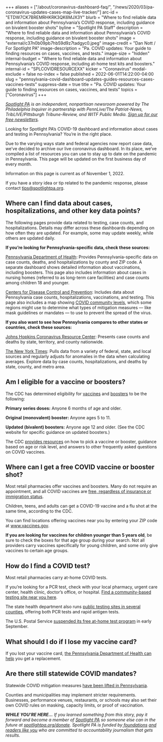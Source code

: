 +++
aliases = ["/about/coronavirus-dashboard-faq/", "/news/2020/03/pa-coronavirus-updates-cases-map-live-tracker/"]
arc-id = "ETDW7CK7BREMRHKRK3QK6MJX3Y"
blurb = "Where to find reliable data and information about Pennsylvania’s COVID response, including guidance on bivalent booster shots"
byline = "Spotlight PA Staff"
description = "Where to find reliable data and information about Pennsylvania’s COVID response, including guidance on bivalent booster shots"
image = "external/c37n0b09pb7hb59d9z7tadgyc0.jpeg"
image-credit = "Dan Nott / For Spotlight PA"
image-description = "Pa. COVID updates: Your guide to finding resources on cases, vaccines, and tests."
image-size = "hidden"
internal-budget = "Where to find reliable data and information about Pennsylvania’s COVID response, including at-home test kits and boosters."
internal-id = "SPLCOVIDRESOURCEXX"
kicker = "Coronavirus"
modal-exclude = false
no-index = false
published = 2022-06-01T14:22:00-04:00
slug = "pennsylvania-covid-dashboard-updates-guides-resources-cases-vaccines-tests"
suppress-date = true
title = "Pa. COVID updates: Your guide to finding resources on cases, vaccines, and tests"
topics = ["Coronavirus"]
+++

<a href="https://www.spotlightpa.org/"><i>Spotlight PA</i></a><i> is an independent, nonpartisan newsroom powered by The Philadelphia Inquirer in partnership with PennLive/The Patriot-News, TribLIVE/Pittsburgh Tribune-Review, and WITF Public Media. </i><a href="https://www.spotlightpa.org/newsletters"><i>Sign up for our free newsletters</i></a><i>.</i>

Looking for Spotlight PA’s COVID-19 dashboard and information about cases and testing in Pennsylvania? You’re in the right place.

Due to the varying ways state and federal agencies now report case data, we’ve decided to archive our live coronavirus dashboard. In its place, we’ve compiled a list of resources you can use to stay up to date on the pandemic in Pennsylvania. This page will be updated on the first business day of every month.

Information on this page is current as of November 1, 2022.

If you have a story idea or tip related to the pandemic response, please contact <a href="mailto:tips@spotlightpa.org">tips@spotlightpa.org</a>.

## Where can I find data about cases, hospitalizations, and other key data points?

The following pages provide data related to testing, case counts, and hospitalizations. Details may differ across these dashboards depending on how often they are updated. For example, some may update weekly, while others are updated daily.

<b>If you’re looking for Pennsylvania-specific data, check these sources:</b>

<a href="https://www.health.pa.gov/topics/disease/coronavirus/Pages/Cases.aspx">Pennsylvania Department of Health</a>: Provides Pennsylvania-specific data on case counts, deaths, and hospitalizations by county and ZIP code. A separate dashboard shows detailed information about vaccinations, including boosters. This page also includes information about cases in nursing homes (referred to as long-term care facilities) and case counts among children 18 and younger.

<a href="https://covid.cdc.gov/covid-data-tracker/#county-view?list_select_state=Pennsylvania&data-type=CommunityLevels">Centers for Disease Control and Prevention</a>: Includes data about Pennsylvania case counts, hospitalizations, vaccinations, and testing. This page also includes a map showing <a href="https://www.cdc.gov/coronavirus/2019-ncov/your-health/covid-by-county.html">COVID community levels</a>, which some regions might use to determine what types of mitigation measures — like mask guidelines or mandates — to use to prevent the spread of the virus.

<b>If you also want to see how Pennsylvania compares to other states or countries, check these sources:</b>

<a href="https://coronavirus.jhu.edu/us-map">Johns Hopkins Coronavirus Resource Center</a>: Presents case counts and deaths by state, territory, and county nationwide.

<a href="https://www.nytimes.com/interactive/2021/us/covid-cases.html">The New York Times</a>: Pulls data from a variety of federal, state, and local sources and regularly adjusts for anomalies in the data when calculating averages. Explore data by case counts, hospitalizations, and deaths by state, county, and metro area.

## Am I eligible for a vaccine or boosters?

The CDC has determined eligibility for <a href="https://www.cdc.gov/coronavirus/2019-ncov/vaccines/stay-up-to-date.html">vaccines</a> and <a href="https://www.cdc.gov/coronavirus/2019-ncov/vaccines/booster-shot.html">boosters</a> to be the following:

<b>Primary series doses:</b> Anyone 6 months of age and older.

<b>Original (monovalent) booster:</b> Anyone ages 5 to 11.

<b>Updated (bivalent) boosters:</b> Anyone age 12 and older. (See the CDC website for specific guidance on updated boosters.)

The CDC <a href="https://www.cdc.gov/coronavirus/2019-ncov/vaccines/stay-up-to-date.html?s_cid=11747:cdc%20up%20to%20date%20vaccine:sem.ga:p:RG:GM:gen:PTN:FY22">provides resources</a> on how to pick a vaccine or booster, guidance based on age or risk level, and answers to other frequently asked questions on COVID vaccines.

## Where can I get a free COVID vaccine or booster shot?

Most retail pharmacies offer vaccines and boosters. Many do not require an appointment, and all COVID vaccines are <a href="https://www.cdc.gov/coronavirus/2019-ncov/vaccines/no-cost.html?s_cid=10473:are%20covid%2019%20vaccines%20free:sem.ga:p:RG:GM:gen:PTN:FY21">free, regardless of insurance or immigration status</a>.

Children, teens, and adults can get a COVID-19 vaccine and a flu shot at the same time, according to the CDC.

You can find locations offering vaccines near you by entering your ZIP code at <a href="http://www.vaccines.gov/">www.vaccines.gov</a>.

<b>If you are looking for vaccines for children younger than 5 years old</b>, be sure to check the boxes for that age group during your search. Not all providers carry vaccines specifically for young children, and some only give vaccines to certain age groups.

## How do I find a COVID test?

Most retail pharmacies carry at-home COVID tests.

If you’re looking for a PCR test, check with your local pharmacy, urgent care center, health clinic, doctor’s office, or hospital. <a href="https://www.hhs.gov/coronavirus/community-based-testing-sites/index.html">Find a community-based testing site near you here</a>.

The state health department also runs <a href="https://www.health.pa.gov/topics/disease/coronavirus/Pages/Public%20Testing.aspx">public testing sites in several counties</a>, offering both PCR tests and rapid antigen tests.

The U.S. Postal Service <a href="https://special.usps.com/testkits">suspended its free at-home test program</a> in early September.

## What should I do if I lose my vaccine card?

If you lost your vaccine card, <a href="https://www.health.pa.gov/topics/disease/coronavirus/Vaccine/Pages/Vaccine.aspx">the Pennsylvania Department of Health can help</a> you get a replacement.

## Are there still statewide COVID mandates?

Statewide COVID mitigation measures <a href="https://www.pa.gov/guides/responding-to-covid-19/#COVIDMitigationinPennsylvania">have been lifted in Pennsylvania</a>.

Counties and municipalities may implement stricter requirements. Businesses, performance venues, restaurants, or schools may also set their own COVID rules on masking, capacity limits, or proof of vaccination.

<i><b>WHILE YOU’RE HERE...</b></i><i> If you learned something from this story, pay it forward and become a member of </i><a href="https://www.spotlightpa.org/"><i>Spotlight PA</i></a><i> so someone else can in the future at </i><a href="http://spotlightpa.org/donate"><i>spotlightpa.org/donate</i></a><i>. Spotlight PA is funded by</i><a href="https://www.spotlightpa.org/support"><i> foundations</i></a><i> </i><a href="https://www.spotlightpa.org/support"><i>and readers like you</i></a><i> who are committed to accountability journalism that gets results.</i>
